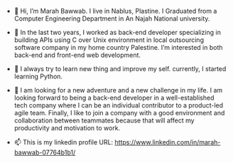 - 👋 Hi, I’m Marah Bawwab. I live in Nablus, Plastine. I Graduated from a Computer Engineering Department in An Najah National university.
- 👀 In the last two years, I worked as back-end developer specializing in building APIs using C over Unix environment in local outsourcing software company in my home country
Palestine. I’m interested in both back-end and front-end web development.  
- 🌱 I always try to learn new thing and improve my self. currently, I started learning Python.
- 💞️ I am looking for a new adventure and a new challenge in my life. I am looking forward to being a back-end developer in a well-established tech company where 
I can be an individual contributor to a product-led agile team. Finally, I like to join a company with a good environment and collaboration between teammates because 
that will affect my productivity and motivation to work.

- 📫 This is my linkedin profile URL: 
https://www.linkedin.com/in/marah-bawwab-07764b1b1/

